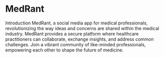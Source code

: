 # MedRant

Introduction MedRant, a social media app for medical professionals, revolutionizing the way ideas and concerns are shared within the medical industry. MedRant provides a secure platform where healthcare practitioners can collaborate, exchange insights, and address common challenges. Join a vibrant community of like-minded professionals, empowering each other to shape the future of medicine.

